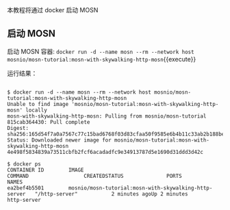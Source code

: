 本教程将通过 docker 启动 MOSN

## 启动 MOSN

启动 MOSN 容器: `docker run -d --name mosn --rm --network host mosnio/mosn-tutorial:mosn-with-skywalking-http-mosn`{{execute}}

运行结果：

```shell

$ docker run -d --name mosn --rm --network host mosnio/mosn-tutorial:mosn-with-skywalking-http-mosn
Unable to find image 'mosnio/mosn-tutorial:mosn-with-skywalking-http-mosn' locally
mosn-with-skywalking-http-mosn: Pulling from mosnio/mosn-tutorial
815cab364430: Pull complete
Digest: sha256:165d54f7a0a7567c77c15bad6768f03d83cfaa50f9585e6b4b11c33ab2b188be
Status: Downloaded newer image for mosnio/mosn-tutorial:mosn-with-skywalking-http-mosn
4e498f5834839a73511cbfb2fcf6acadadfc9e34913787d5e1690d31ddd3d42c

$ docker ps
CONTAINER ID        IMAGE                                                   COMMAND                  CREATEDSTATUS              PORTS                                                          NAMES
ea2bef4b5501        mosnio/mosn-tutorial:mosn-with-skywalking-http-server   "/http-server"           2 minutes agoUp 2 minutes                                                                       http-server

```
